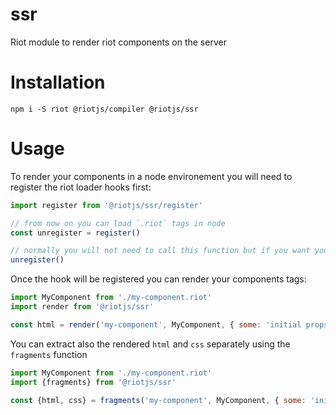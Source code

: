 # ssr
Riot module to render riot components on the server

# Installation

```
npm i -S riot @riotjs/compiler @riotjs/ssr
```

# Usage

To render your components in a node environement you will need to register the riot loader hooks first:

```js
import register from '@riotjs/ssr/register'

// from now on you can load `.riot` tags in node
const unregister = register()

// normally you will not need to call this function but if you want you can unhook the riot loader
unregister()
```

Once the hook will be registered you can render your components tags:

```js
import MyComponent from './my-component.riot'
import render from '@riotjs/ssr'

const html = render('my-component', MyComponent, { some: 'initial props' })
```

You can extract also the rendered `html` and `css` separately using the `fragments` function

```js
import MyComponent from './my-component.riot'
import {fragments} from '@riotjs/ssr'

const {html, css} = fragments('my-component', MyComponent, { some: 'initial props' })
```
